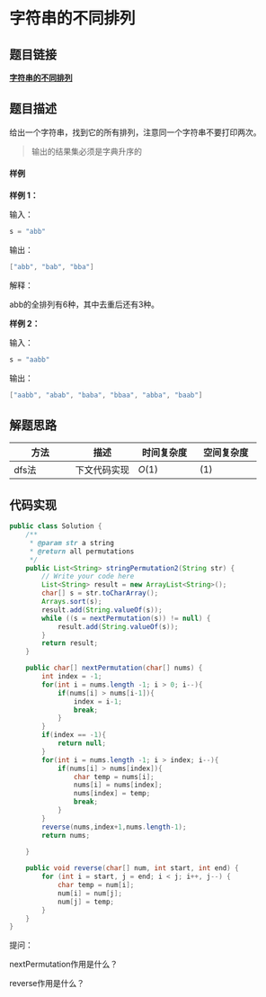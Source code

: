 #  **字符串的不同排列**

## 题目链接

[**字符串的不同排列**](https://www.jiuzhang.com/problem/string-permutation-ii/)

## 题目描述

给出一个字符串，找到它的所有排列，注意同一个字符串不要打印两次。

> 输出的结果集必须是字典升序的

#### 样例

**样例 1：**

输入：

```java
s = "abb"
```

输出：

```java
["abb", "bab", "bba"]
```

解释：

abb的全排列有6种，其中去重后还有3种。

**样例 2：**

输入：

```java
s = "aabb"
```

输出：

```java
["aabb", "abab", "baba", "bbaa", "abba", "baab"]
```



## 解题思路

| <div style="width:70pt">方法</div> | 描述         | <div style="width:70pt">时间复杂度</div> | <div style="width:70pt">空间复杂度</div> |
| ---------------------------------- | ------------ | ---------------------------------------- | ---------------------------------------- |
| dfs法                              | 下文代码实现 | $O(1)$                                   | $(1)$                                    |



## 代码实现

```java
public class Solution {
    /**
     * @param str a string
     * @return all permutations
     */
    public List<String> stringPermutation2(String str) {
        // Write your code here
        List<String> result = new ArrayList<String>();
        char[] s = str.toCharArray();
        Arrays.sort(s);
        result.add(String.valueOf(s));
        while ((s = nextPermutation(s)) != null) {
            result.add(String.valueOf(s));
        }
        return result;
    }

    public char[] nextPermutation(char[] nums) {
        int index = -1;
        for(int i = nums.length -1; i > 0; i--){
            if(nums[i] > nums[i-1]){
                index = i-1;
                break;
            }
        }
        if(index == -1){
            return null;
        }
        for(int i = nums.length -1; i > index; i--){
            if(nums[i] > nums[index]){
                char temp = nums[i];
                nums[i] = nums[index];
                nums[index] = temp;
                break;
            }
        }
        reverse(nums,index+1,nums.length-1);
        return nums;
        
    }

    public void reverse(char[] num, int start, int end) {
        for (int i = start, j = end; i < j; i++, j--) {
            char temp = num[i];
            num[i] = num[j];
            num[j] = temp;
        }
    }
}
```



提问：

nextPermutation作用是什么？

reverse作用是什么？